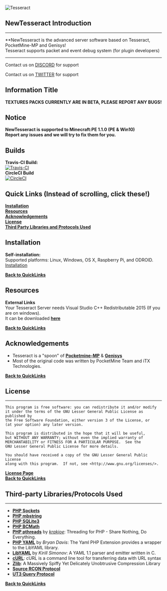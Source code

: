 ![Tesseract](http://i.imgur.com/1ga0ATy.jpg)

## NewTesseract Introduction
-------------
**NewTesseract is the advanced server software based on Tesseract, PocketMine-MP and Genisys! <br>
Tesseract supports packet and event debug system (for plugin developers) <br>

-------------

Contact us on [DISCORD](https://discord.gg/zYZmpec) for support

Contact us on [TWITTER](http://www.twitter.com/TesseractPHP) for support
 
## Information Title
**TEXTURES PACKS CURRENTLY ARE IN BETA, PLEASE REPORT ANY BUGS!** <br>

## Notice

**NewTesseract is supported to Minecraft:PE 1.1.0 (PE & Win10) <br>
Report any issues and we will try to fix them for you.**  <br>

## Builds
__Travis-CI Build:__<br>
 [![Travis-CI](https://travis-ci.org/TesseractTeam/Tesseract.svg?branch=master)](https://travis-ci.org/TesseractTeam/Tesseract)<br>
 __CircleCI Build__<br>
[![CircleCI](https://circleci.com/gh/circleci/mongofinil.svg?&style=shield&circle-token=8678c9589c2e09b659783b4d7a65365fa982127e/)](https://circleci.com/gh/TesseractTeam/Tesseract)

## Quick Links (Instead of scrolling, click these!)

__[Installation](#installation)__ <br>
__[Resources](#resources)__ <br>
__[Acknowledgements](#acknowledgements)__ <br>
__[License](#license)__ <br>
__[Third Party Libraries and Protocols Used](#ThirdpartyLibrariesProtocolsUsed)__ <br>

## Installation

**Self-installation:**<br>
Supported platforms: Linux, Windows, OS X, Raspberry Pi, and ODROID. <br>
[Installation](https://github.com/TesseractTeam/Tesseract/wiki/Installation)<br>

__[Back to QuickLinks](#quick-links-instead-of-scrolling-click-these)__
<br>

## Resources

**External Links**<br>
Your Tesseract Server needs Visual Studio C++ Redistributable 2015 (If you are on windows). <br>
It can be downloaded
__[here](https://www.microsoft.com/en-us/download/details.aspx?id=48145)__ <br>

__[Back to QuickLinks](#quick-links-instead-of-scrolling-click-these)__
<br>

## Acknowledgements

- Tesseract is a "spoon" of **[Pocketmine-MP](http://github.com/pmmp/PocketMine-MP/)** & **[Genisys](https://github.com/iTXTech/Genisys)**
- Most of the original code was written by PocketMine Team and iTX Technologies. <br>

__[Back to QuickLinks](#quick-links-instead-of-scrolling-click-these)__<br>

## License
-------------

	This program is free software: you can redistribute it and/or modify
	it under the terms of the GNU Lesser General Public License as published by
	the Free Software Foundation, either version 3 of the License, or
	(at your option) any later version.

	This program is distributed in the hope that it will be useful,
	but WITHOUT ANY WARRANTY; without even the implied warranty of
	MERCHANTABILITY or FITNESS FOR A PARTICULAR PURPOSE.  See the
	GNU Lesser General Public License for more details.

	You should have received a copy of the GNU Lesser General Public License
	along with this program.  If not, see <http://www.gnu.org/licenses/>.

__[License Page](https://github.com/TesseractTeam/Tesseract/blob/master/LICENSE)__
<br>
__[Back to QuickLinks](#quick-links-instead-of-scrolling-click-these)__
<br>

## Third-party Libraries/Protocols Used
-------------
* __[PHP Sockets](http://php.net/manual/en/book.sockets.php)__
* __[PHP mbstring](http://php.net/manual/en/book.mbstring.php)__
* __[PHP SQLite3](http://php.net/manual/en/book.sqlite3.php)__
* __[PHP BCMath](http://php.net/manual/en/book.bc.php)__
* __[PHP pthreads](http://pthreads.org/)__ by _[krakjoe](https://github.com/krakjoe)_: Threading for PHP - Share Nothing, Do Everything.
* __[PHP YAML](https://code.google.com/p/php-yaml/)__ by _Bryan Davis_: The Yaml PHP Extension provides a wrapper to the LibYAML library.
* __[LibYAML](http://pyyaml.org/wiki/LibYAML)__ by _Kirill Simonov_: A YAML 1.1 parser and emitter written in C.
* __[cURL](http://curl.haxx.se/)__: cURL is a command line tool for transferring data with URL syntax
* __[Zlib](http://www.zlib.net/)__: A Massively Spiffy Yet Delicately Unobtrusive Compression Library
* __[Source RCON Protocol](https://developer.valvesoftware.com/wiki/Source_RCON_Protocol)__
* __[UT3 Query Protocol](http://wiki.unrealadmin.org/UT3_query_protocol)__

__[Back to QuickLinks](#quick-links-instead-of-scrolling-click-these)__
<br>
